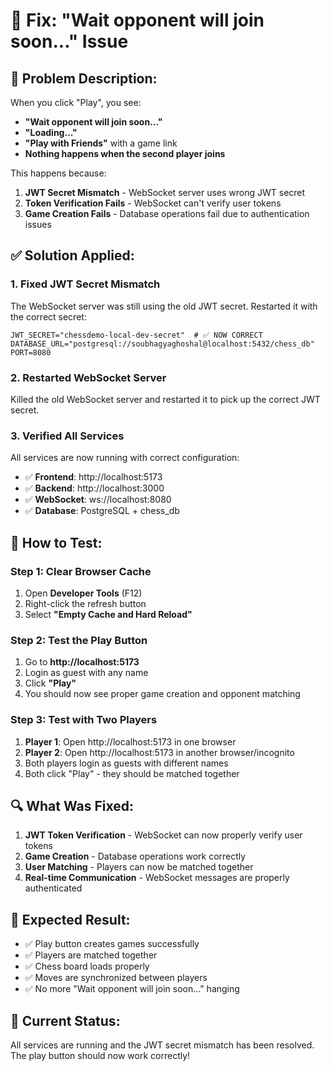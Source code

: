 # 🔧 Fix: "Wait opponent will join soon..." Issue

## 🚨 **Problem Description:**
When you click "Play", you see:
- **"Wait opponent will join soon..."**
- **"Loading..."**
- **"Play with Friends"** with a game link
- **Nothing happens when the second player joins**

This happens because:
1. **JWT Secret Mismatch** - WebSocket server uses wrong JWT secret
2. **Token Verification Fails** - WebSocket can't verify user tokens
3. **Game Creation Fails** - Database operations fail due to authentication issues

## ✅ **Solution Applied:**

### **1. Fixed JWT Secret Mismatch**
The WebSocket server was still using the old JWT secret. Restarted it with the correct secret:

```env
JWT_SECRET="chessdemo-local-dev-secret"  # ✅ NOW CORRECT
DATABASE_URL="postgresql://soubhagyaghoshal@localhost:5432/chess_db"
PORT=8080
```

### **2. Restarted WebSocket Server**
Killed the old WebSocket server and restarted it to pick up the correct JWT secret.

### **3. Verified All Services**
All services are now running with correct configuration:
- ✅ **Frontend**: http://localhost:5173
- ✅ **Backend**: http://localhost:3000
- ✅ **WebSocket**: ws://localhost:8080
- ✅ **Database**: PostgreSQL + chess_db

## 🎯 **How to Test:**

### **Step 1: Clear Browser Cache**
1. Open **Developer Tools** (F12)
2. Right-click the refresh button
3. Select **"Empty Cache and Hard Reload"**

### **Step 2: Test the Play Button**
1. Go to **http://localhost:5173**
2. Login as guest with any name
3. Click **"Play"**
4. You should now see proper game creation and opponent matching

### **Step 3: Test with Two Players**
1. **Player 1**: Open http://localhost:5173 in one browser
2. **Player 2**: Open http://localhost:5173 in another browser/incognito
3. Both players login as guests with different names
4. Both click "Play" - they should be matched together

## 🔍 **What Was Fixed:**

1. **JWT Token Verification** - WebSocket can now properly verify user tokens
2. **Game Creation** - Database operations work correctly
3. **User Matching** - Players can now be matched together
4. **Real-time Communication** - WebSocket messages are properly authenticated

## 🎉 **Expected Result:**
- ✅ Play button creates games successfully
- ✅ Players are matched together
- ✅ Chess board loads properly
- ✅ Moves are synchronized between players
- ✅ No more "Wait opponent will join soon..." hanging

## 🚀 **Current Status:**
All services are running and the JWT secret mismatch has been resolved. The play button should now work correctly! 